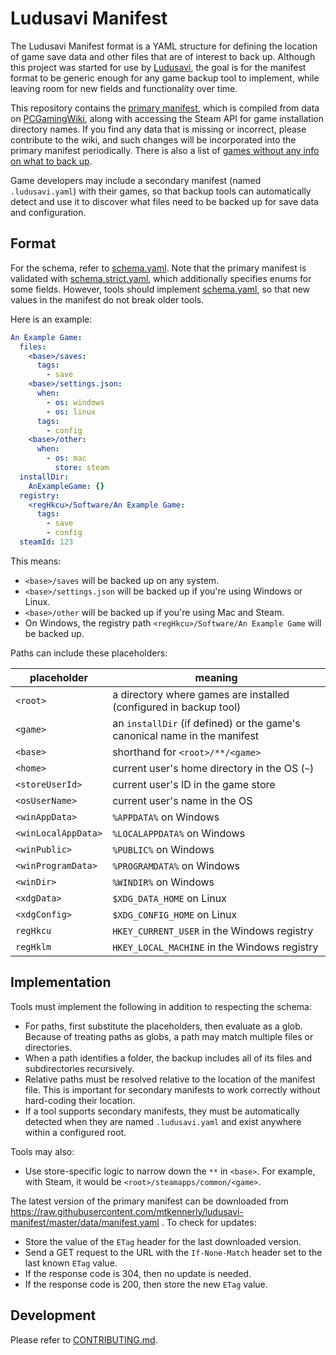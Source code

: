 # Ludusavi Manifest
The Ludusavi Manifest format is a YAML structure for defining the location of
game save data and other files that are of interest to back up. Although this
project was started for use by [Ludusavi](https://github.com/mtkennerly/ludusavi),
the goal is for the manifest format to be generic enough for any game backup tool
to implement, while leaving room for new fields and functionality over time.

This repository contains the [primary manifest](data/manifest.yaml), which is
compiled from data on [PCGamingWiki](https://www.pcgamingwiki.com/wiki/Home),
along with accessing the Steam API for game installation directory names.
If you find any data that is missing or incorrect, please contribute to the wiki,
and such changes will be incorporated into the primary manifest periodically.
There is also a list of [games without any info on what to back up](data/missing.md).

Game developers may include a secondary manifest (named `.ludusavi.yaml`) with
their games, so that backup tools can automatically detect and use it to discover
what files need to be backed up for save data and configuration.

## Format
For the schema, refer to [schema.yaml](data/schema.yaml). Note that the primary
manifest is validated with [schema.strict.yaml](data/schema.strict.yaml), which
additionally specifies enums for some fields. However, tools should implement
[schema.yaml](data/schema.yaml), so that new values in the manifest do not break
older tools.

Here is an example:

```yaml
An Example Game:
  files:
    <base>/saves:
      tags:
        - save
    <base>/settings.json:
      when:
        - os: windows
        - os: linux
      tags:
        - config
    <base>/other:
      when:
        - os: mac
          store: steam
  installDir:
    AnExampleGame: {}
  registry:
    <regHkcu>/Software/An Example Game:
      tags:
        - save
        - config
  steamId: 123
```

This means:

* `<base>/saves` will be backed up on any system.
* `<base>/settings.json` will be backed up if you're using Windows or Linux.
* `<base>/other` will be backed up if you're using Mac and Steam.
* On Windows, the registry path `<regHkcu>/Software/An Example Game` will be
  backed up.

Paths can include these placeholders:

| placeholder         | meaning                                                                   |
|---------------------|---------------------------------------------------------------------------|
| `<root>`            | a directory where games are installed (configured in backup tool)         |
| `<game>`            | an `installDir` (if defined) or the game's canonical name in the manifest |
| `<base>`            | shorthand for `<root>/**/<game>`                                          |
| `<home>`            | current user's home directory in the OS (`~`)                             |
| `<storeUserId>`     | current user's ID in the game store                                       |
| `<osUserName>`      | current user's name in the OS                                             |
| `<winAppData>`      | `%APPDATA%` on Windows                                                    |
| `<winLocalAppData>` | `%LOCALAPPDATA%` on Windows                                               |
| `<winPublic>`       | `%PUBLIC%` on Windows                                                     |
| `<winProgramData>`  | `%PROGRAMDATA%` on Windows                                                |
| `<winDir>`          | `%WINDIR%` on Windows                                                     |
| `<xdgData>`         | `$XDG_DATA_HOME` on Linux                                                 |
| `<xdgConfig>`       | `$XDG_CONFIG_HOME` on Linux                                               |
| `regHkcu`           | `HKEY_CURRENT_USER` in the Windows registry                               |
| `regHklm`           | `HKEY_LOCAL_MACHINE` in the Windows registry                              |

## Implementation
Tools must implement the following in addition to respecting the schema:

* For paths, first substitute the placeholders, then evaluate as a glob.
  Because of treating paths as globs, a path may match multiple files or
  directories.
* When a path identifies a folder, the backup includes all of its files
  and subdirectories recursively.
* Relative paths must be resolved relative to the location of the manifest file.
  This is important for secondary manifests to work correctly without
  hard-coding their location.
* If a tool supports secondary manifests, they must be automatically detected
  when they are named `.ludusavi.yaml` and exist anywhere within a configured
  root.

Tools may also:

* Use store-specific logic to narrow down the `**` in `<base>`. For example,
  with Steam, it would be `<root>/steamapps/common/<game>`.

The latest version of the primary manifest can be downloaded from
https://raw.githubusercontent.com/mtkennerly/ludusavi-manifest/master/data/manifest.yaml .
To check for updates:

* Store the value of the `ETag` header for the last downloaded version.
* Send a GET request to the URL with the `If-None-Match` header set to the
  last known `ETag` value.
* If the response code is 304, then no update is needed.
* If the response code is 200, then store the new `ETag` value.

## Development
Please refer to [CONTRIBUTING.md](CONTRIBUTING.md).
